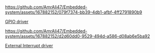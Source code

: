 

https://github.com/AmrAli47/Embedded-system/assets/167882152/079f7374-bb39-4db1-afbf-4ff2791890b9


[GPIO driver](https://github.com/AmrAli47/Embedded-system/tree/origin/STM32F103C8T6%20MCAL%20Layer/MCU%20Peripheral%20drivers/GPIO)


https://github.com/AmrAli47/Embedded-system/assets/167882152/d2d60dd0-9529-494d-a586-d08ab6e5ba92

[External Interrupt driver](https://github.com/AmrAli47/Embedded-system/tree/origin/STM32F103C8T6%20MCAL%20Layer/MCU%20Peripheral%20drivers/External%20Interrupts)

